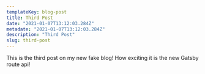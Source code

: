 ```yaml
---
templateKey: blog-post
title: Third Post
date: "2021-01-07T13:12:03.284Z"
metadate: "2021-01-07T13:12:03.284Z"
description: "Third Post"
slug: third-post
---
```

This is the third post on my new fake blog! How exciting it is the new Gatsby route api!